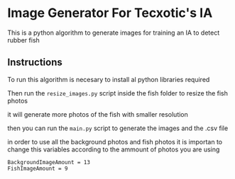# Image Generator For Tecxotic's IA
This is a python algorithm to generate images for training an IA to detect rubber fish

## Instructions
To run this algorithm is necesary to install al python libraries required

Then run the ``` resize_images.py ``` script inside the fish folder to resize the fish photos

it will generate more photos of the fish with smaller resolution

then you can run the ``` main.py ``` script to generate the images and the .csv file

in order to use all the background photos and fish photos it is importan to change this variables according to the ammount of photos you are using
``` 
BackgroundImageAmount = 13
FishImageAmount = 9
 ```

